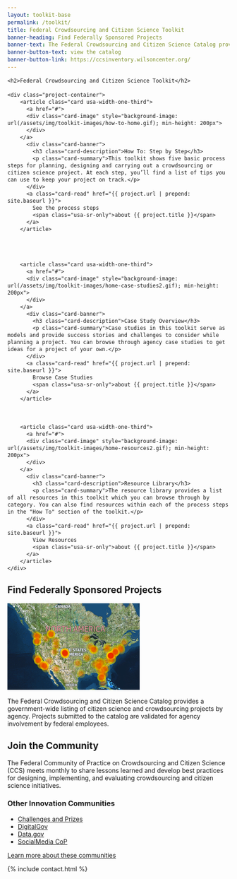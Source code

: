 ```yaml
---
layout: toolkit-base
permalink: /toolkit/
title: Federal Crowdsourcing and Citizen Science Toolkit
banner-heading: Find Federally Sponsored Projects
banner-text: The Federal Crowdsourcing and Citizen Science Catalog provides a government-wide listing of citizen science and crowdsourcing projects by agency. Projects submitted to the catalog are validated for agency involvement by federal employees.
banner-button-text: view the catalog
banner-button-link: https://ccsinventory.wilsoncenter.org/
---
```



<div class="usa-section usa-grid">

	<h2>Federal Crowdsourcing and Citizen Science Toolkit</h2>

	<div class="project-container">
	    <article class="card usa-width-one-third">
	      <a href="#">
	      <div class="card-image" style="background-image: url(/assets/img/toolkit-images/how-to-home.gif); min-height: 200px">
	      </div>
	    </a>
	      <div class="card-banner">
	        <h3 class="card-description">How To: Step by Step</h3>
	        <p class="card-summary">This toolkit shows five basic process steps for planning, designing and carrying out a crowdsourcing or citizen science project. At each step, you’ll find a list of tips you can use to keep your project on track.</p>
	      </div>
	      <a class="card-read" href="{{ project.url | prepend: site.baseurl }}">
	        See the process steps
	        <span class="usa-sr-only">about {{ project.title }}</span>
	      </a>
	    </article>




	    <article class="card usa-width-one-third">
	      <a href="#">
	      <div class="card-image" style="background-image: url(/assets/img/toolkit-images/home-case-studies2.gif); min-height: 200px">
	      </div>
	    </a>
	      <div class="card-banner">
	        <h3 class="card-description">Case Study Overview</h3>
	        <p class="card-summary">Case studies in this toolkit serve as models and provide success stories and challenges to consider while planning a project. You can browse through agency case studies to get ideas for a project of your own.</p>
	      </div>
	      <a class="card-read" href="{{ project.url | prepend: site.baseurl }}">
	        Browse Case Studies
	        <span class="usa-sr-only">about {{ project.title }}</span>
	      </a>
	    </article>



	    <article class="card usa-width-one-third">
	      <a href="#">
	      <div class="card-image" style="background-image: url(/assets/img/toolkit-images/home-resources2.gif); min-height: 200px">
	      </div>
	    </a>
	      <div class="card-banner">
	        <h3 class="card-description">Resource Library</h3>
	        <p class="card-summary">The resource library provides a list of all resources in this toolkit which you can browse through by category. You can also find resources within each of the process steps in the "How To" section of the toolkit.</p>
	      </div>
	      <a class="card-read" href="{{ project.url | prepend: site.baseurl }}">
	        View Resources
	        <span class="usa-sr-only">about {{ project.title }}</span>
	      </a>
	    </article>
	</div>
</div>





<section class="usa-section banner tagline">
	<div class="usa-grid">
    <h2>Find Federally Sponsored Projects</h2>
        <div class="usa-width-one-third blog-list-image"><img src="/assets/img/toolkit-images/catalog300x196.png" alt=""></div>
        <div class="usa-width-two-thirds">
      		<p>The Federal Crowdsourcing and Citizen Science Catalog provides a government-wide listing of citizen science and crowdsourcing projects by agency. Projects submitted to the catalog are validated for agency involvement by federal employees.</p>
    </div>
  </div>
</section>

<section class="usa-grid usa-section"> 
        <div class="usa-width-two-thirds">
    <h2 class="page-heading">Join the Community</h2>
      		<p>The Federal Community of Practice on Crowdsourcing and Citizen Science (CCS) meets monthly to share lessons learned and develop best practices for designing, implementing, and evaluating crowdsourcing and citizen science initiatives.</p>
	<h3>Other Innovation Communities</h3>
		<ul>
			<li><a href="https://www.digitalgov.gov/communities/challenges-prizes/" target="blank">Challenges and Prizes</a></li>
			<li><a href="https://www.digitalgov.gov/communities/" target="blank">DigitalGov</a></li>
			<li><a href="https://www.data.gov/" target="blank">Data.gov</a></li>
			<li><a href="https://www.digitalgov.gov/communities/social-media/" target="blank">SocialMedia CoP</a></li>
		</ul>
		<a href="#">Learn more about these communities</a>
    </div>
</section>

{% include contact.html %}

